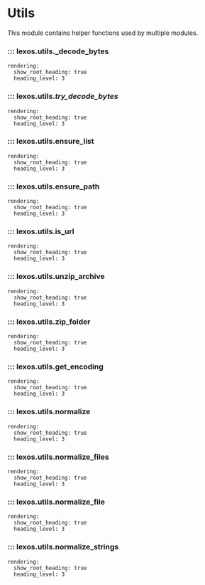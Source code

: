 # Utils

This module contains helper functions used by multiple modules.

### ::: lexos.utils._decode_bytes
    rendering:
      show_root_heading: true
      heading_level: 3

### ::: lexos.utils._try_decode_bytes_
    rendering:
      show_root_heading: true
      heading_level: 3

### ::: lexos.utils.ensure_list
    rendering:
      show_root_heading: true
      heading_level: 3

### ::: lexos.utils.ensure_path
    rendering:
      show_root_heading: true
      heading_level: 3

### ::: lexos.utils.is_url
    rendering:
      show_root_heading: true
      heading_level: 3

### ::: lexos.utils.unzip_archive
    rendering:
      show_root_heading: true
      heading_level: 3

### ::: lexos.utils.zip_folder
    rendering:
      show_root_heading: true
      heading_level: 3

### ::: lexos.utils.get_encoding
    rendering:
      show_root_heading: true
      heading_level: 3

### ::: lexos.utils.normalize
    rendering:
      show_root_heading: true
      heading_level: 3

### ::: lexos.utils.normalize_files
    rendering:
      show_root_heading: true
      heading_level: 3

### ::: lexos.utils.normalize_file
    rendering:
      show_root_heading: true
      heading_level: 3

### ::: lexos.utils.normalize_strings
    rendering:
      show_root_heading: true
      heading_level: 3
